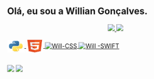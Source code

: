 ## Olá, eu sou a Willian Gonçalves.
<div align="center">
  <a href="https://github.com/owilliangoncalves">
  <img height="170em" src="https://github-readme-stats.vercel.app/api?username=owilliangoncalves&show_icons=true&theme=dark&include_all_commits=true&count_private=true"/>
  <img height="170em" src="https://github-readme-stats.vercel.app/api/top-langs/?username=owilliangoncalves&layout=compact&langs_count=7&theme=dark"/>
</div>
<div style="display: inline_block"><br>
  <img align="center" alt="Will-Python" height="30" width="40" src="https://raw.githubusercontent.com/devicons/devicon/master/icons/python/python-original.svg">
  <img align="center" alt="Will-HTML" height="30" width="40" src="https://raw.githubusercontent.com/devicons/devicon/master/icons/html5/html5-original.svg">
  <img align="center" alt="Will-CSS" height="30" width="40" src="https://cdn.jsdelivr.net/gh/devicons/devicon/icons/css3/css3-original-wordmark.svg">
  <img align="center" alt="Will -SWIFT" height="30" width="40" src="https://cdn.jsdelivr.net/gh/devicons/devicon/icons/swift/swift-original.svg" >
          
          
  
</div>
  
  ##
 
<div> 

  <a href = "mailto:williangoncalves74@gmail.com"><img src="https://img.shields.io/badge/-Gmail-%23333?style=for-the-badge&logo=gmail&logoColor=white" target="_blank"></a>
  <a href="https://www.linkedin.com/in/owilliangoncalves" target="_blank"><img src="https://img.shields.io/badge/-LinkedIn-%230077B5?style=for-the-badge&logo=linkedin&logoColor=white" target="_blank"></a> 
 
</div>

